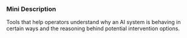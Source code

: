 ### Mini Description

Tools that help operators understand why an AI system is behaving in certain ways and the reasoning behind potential intervention options.
